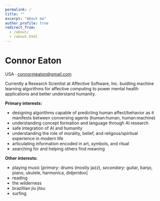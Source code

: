 ```yaml
---
permalink: /
title: ""
excerpt: "About me"
author_profile: true
redirect_from: 
  - /about/
  - /about.html
---
```


# Connor Eaton
USA · connormeaton@gmail.com
  
Currently a Research Scientist at Affective Software, Inc. buidling machine learning algorithms for affective computing to power mental health applications and better understand humanity.

**Primary interests:**
  - designing algorithms capable of predicting human affect/behavior as it manifests between conversing agents (human:human, human:machine)
  - understanding concept formation and language through AI research
  - safe integration of AI and humanity
  - understanding the role of morality, belief, and religous/spiritual experience in modern life
  - articulating information encoded in art, symbols, and ritual
  - searching for and helping others find meaning
  
**Other interests:**
  - playing music [_primary_: drums (mostly jazz), _secondary_: guitar, banjo, piano, ukulele, harmonica, didjeridoo]
  - reading
  - the wilderness
  - brazillian jiu jitsu
  - surfing
